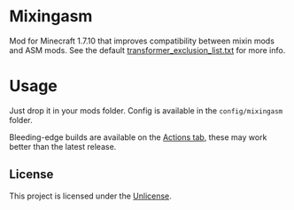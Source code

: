 # Mixingasm
Mod for Minecraft 1.7.10 that improves compatibility between mixin mods and ASM mods.
See the default [transformer_exclusion_list.txt](src/main/resources/assets/mixingasm/default_config/mixingasm/transformer_exclusion_list.txt) for more info.

# Usage
Just drop it in your mods folder. Config is available in the `config/mixingasm` folder.

Bleeding-edge builds are available on the [Actions tab](https://github.com/makamys/Mixingasm/actions), these may work better than the latest release.

## License
This project is licensed under the [Unlicense](UNLICENSE).
